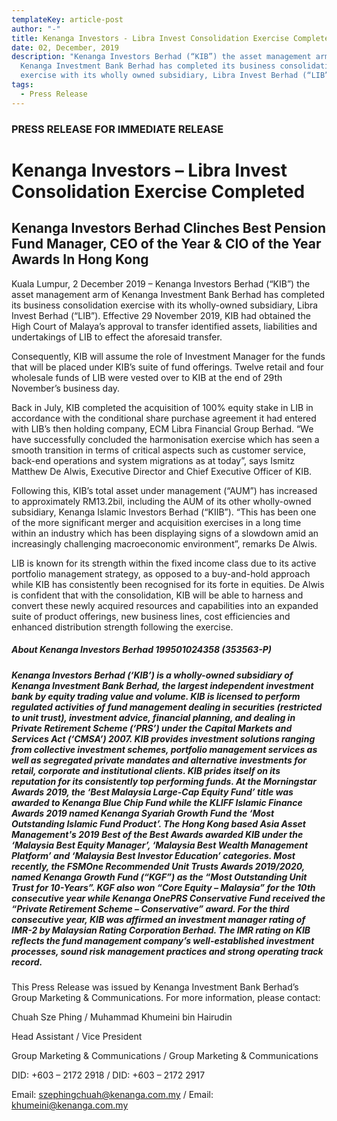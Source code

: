 ```yaml
---
templateKey: article-post
author: "-"
title: Kenanga Investors - Libra Invest Consolidation Exercise Completed
date: 02, December, 2019
description: "Kenanga Investors Berhad (“KIB”) the asset management arm of
  Kenanga Investment Bank Berhad has completed its business consolidation
  exercise with its wholly owned subsidiary, Libra Invest Berhad (“LIB”). "
tags:
  - Press Release
---
```

### PRESS RELEASE FOR IMMEDIATE RELEASE

# Kenanga Investors – Libra Invest Consolidation Exercise Completed

## Kenanga Investors Berhad Clinches Best Pension Fund Manager, CEO of the Year & CIO of the Year Awards In Hong Kong

Kuala Lumpur, 2 December 2019 – Kenanga Investors Berhad (“KIB”) the asset management arm of Kenanga Investment Bank Berhad has completed its business consolidation exercise with its wholly-owned subsidiary, Libra Invest Berhad (“LIB”). Effective 29 November 2019, KIB had obtained the High Court of Malaya’s approval to transfer identified assets, liabilities and undertakings of LIB to effect the aforesaid transfer.

Consequently, KIB will assume the role of Investment Manager for the funds that will be placed under KIB’s suite of fund offerings. Twelve retail and four wholesale funds of LIB were vested over to KIB at the end of 29th November’s business day.

Back in July, KIB completed the acquisition of 100% equity stake in LIB in accordance with the conditional share purchase agreement it had entered with LIB’s then holding company, ECM Libra Financial Group Berhad. “We have successfully concluded the harmonisation exercise which has seen a smooth transition in terms of critical aspects such as customer service, back-end operations and system migrations as at today”, says Ismitz Matthew De Alwis, Executive Director and Chief Executive Officer of KIB.

Following this, KIB’s total asset under management (“AUM”) has increased to approximately RM13.2bil, including the AUM of its other wholly-owned subsidiary, Kenanga Islamic Investors Berhad (“KIIB”). “This has been one of the more significant merger and acquisition exercises in a long time within an industry which has been displaying signs of a slowdown amid an increasingly challenging macroeconomic environment”, remarks De Alwis.

LIB is known for its strength within the fixed income class due to its active portfolio management strategy, as opposed to a buy-and-hold approach while KIB has consistently been recognised for its forte in equities. De Alwis is confident that with the consolidation, KIB will be able to harness and convert these newly acquired resources and capabilities into an expanded suite of product offerings, new business lines, cost efficiencies and enhanced distribution strength following the exercise.

##### About Kenanga Investors Berhad 199501024358 (353563-P)

##### Kenanga Investors Berhad (‘KIB’) is a wholly-owned subsidiary of Kenanga Investment Bank Berhad, the largest independent investment bank by equity trading value and volume. KIB is licensed to perform regulated activities of fund management dealing in securities (restricted to unit trust), investment advice, financial planning, and dealing in Private Retirement Scheme (‘PRS’) under the Capital Markets and Services Act (‘CMSA’) 2007. KIB provides investment solutions ranging from collective investment schemes, portfolio management services as well as segregated private mandates and alternative investments for retail, corporate and institutional clients. KIB prides itself on its reputation for its consistently top performing funds. At the Morningstar Awards 2019, the ‘Best Malaysia Large-Cap Equity Fund’ title was awarded to Kenanga Blue Chip Fund while the KLIFF Islamic Finance Awards 2019 named Kenanga Syariah Growth Fund the ‘Most Outstanding Islamic Fund Product’. The Hong Kong based Asia Asset Management's 2019 Best of the Best Awards awarded KIB under the ‘Malaysia Best Equity Manager’, ‘Malaysia Best Wealth Management Platform’ and ‘Malaysia Best Investor Education’ categories. Most recently, the FSMOne Recommended Unit Trusts Awards 2019/2020, named Kenanga Growth Fund (“KGF”) as the “Most Outstanding Unit Trust for 10-Years”. KGF also won “Core Equity – Malaysia” for the 10th consecutive year while Kenanga OnePRS Conservative Fund received the “Private Retirement Scheme – Conservative” award. For the third consecutive year, KIB was affirmed an investment manager rating of IMR-2 by Malaysian Rating Corporation Berhad. The IMR rating on KIB reflects the fund management company’s well-established investment processes, sound risk management practices and strong operating track record.

This Press Release was issued by Kenanga Investment Bank Berhad’s Group Marketing & Communications. For more information, please contact:

Chuah Sze Phing / Muhammad Khumeini bin Hairudin

Head Assistant / Vice President

Group Marketing & Communications / Group Marketing & Communications

DID: +603 – 2172 2918 / DID: +603 – 2172 2917

Email: szephingchuah@kenanga.com.my / Email: khumeini@kenanga.com.my